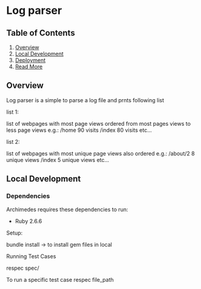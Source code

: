 # Log parser

## Table of Contents

1. [Overview](#overview)
1. [Local Development](#local-development)
1. [Deployment](#deployment)
1. [Read More](#read-more)

## Overview

Log parser is a simple to parse a log file and prnts following list

list 1:

list of webpages with most page views ordered from most pages views to less page views
e.g.:
/home 90 visits /index 80 visits etc...

list 2:

list of webpages with most
unique page views also ordered
e.g.:
/about/2 8 unique views
/index 5 unique views etc...

## Local Development

### Dependencies

Archimedes requires these dependencies to run:

- Ruby 2.6.6

Setup:

bundle install -> to install gem files in local

Running Test Cases

respec spec/

To run a specific test case
respec file_path
